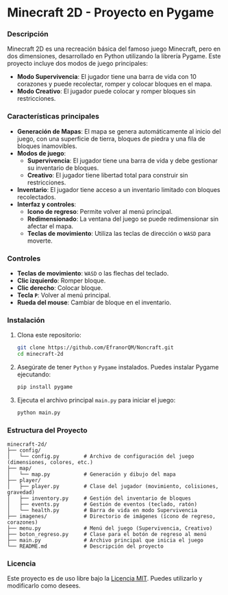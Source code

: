 
# Minecraft 2D - Proyecto en Pygame

### Descripción

Minecraft 2D es una recreación básica del famoso juego Minecraft, pero en dos dimensiones, desarrollado en Python utilizando la librería Pygame. Este proyecto incluye dos modos de juego principales:

- **Modo Supervivencia**: El jugador tiene una barra de vida con 10 corazones y puede recolectar, romper y colocar bloques en el mapa.
- **Modo Creativo**: El jugador puede colocar y romper bloques sin restricciones.

### Características principales

- **Generación de Mapas**: El mapa se genera automáticamente al inicio del juego, con una superficie de tierra, bloques de piedra y una fila de bloques inamovibles.
- **Modos de juego**:
  - **Supervivencia**: El jugador tiene una barra de vida y debe gestionar su inventario de bloques.
  - **Creativo**: El jugador tiene libertad total para construir sin restricciones.
- **Inventario**: El jugador tiene acceso a un inventario limitado con bloques recolectados.
- **Interfaz y controles**:
  - **Icono de regreso**: Permite volver al menú principal.
  - **Redimensionado**: La ventana del juego se puede redimensionar sin afectar el mapa.
  - **Teclas de movimiento**: Utiliza las teclas de dirección o `WASD` para moverte.

### Controles

- **Teclas de movimiento**: `WASD` o las flechas del teclado.
- **Clic izquierdo**: Romper bloque.
- **Clic derecho**: Colocar bloque.
- **Tecla `P`**: Volver al menú principal.
- **Rueda del mouse**: Cambiar de bloque en el inventario.

### Instalación

1. Clona este repositorio:
   ```bash
   git clone https://github.com/EfranorQM/Noncraft.git
   cd minecraft-2d
   ```

2. Asegúrate de tener `Python` y `Pygame` instalados. Puedes instalar Pygame ejecutando:
   ```bash
   pip install pygame
   ```

3. Ejecuta el archivo principal `main.py` para iniciar el juego:
   ```bash
   python main.py
   ```

### Estructura del Proyecto

```plaintext
minecraft-2d/
├── config/
│   └── config.py        # Archivo de configuración del juego (dimensiones, colores, etc.)
├── map/
│   └── map.py           # Generación y dibujo del mapa
├── player/
│   ├── player.py        # Clase del jugador (movimiento, colisiones, gravedad)
│   ├── inventory.py     # Gestión del inventario de bloques
│   ├── events.py        # Gestión de eventos (teclado, ratón)
│   └── health.py        # Barra de vida en modo Supervivencia
├── imagenes/            # Directorio de imágenes (ícono de regreso, corazones)
├── menu.py              # Menú del juego (Supervivencia, Creativo)
├── boton_regreso.py     # Clase para el botón de regreso al menú
├── main.py              # Archivo principal que inicia el juego
└── README.md            # Descripción del proyecto
```


### Licencia

Este proyecto es de uso libre bajo la [Licencia MIT](LICENSE). Puedes utilizarlo y modificarlo como desees.
